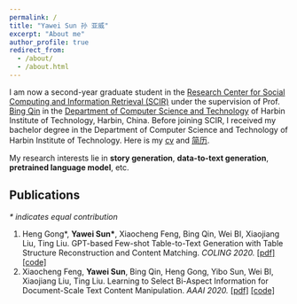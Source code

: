 ```yaml
---
permalink: /
title: "Yawei Sun 孙 亚威"
excerpt: "About me"
author_profile: true
redirect_from: 
  - /about/
  - /about.html
---
```


I am now a second-year graduate student in the [Research Center for Social Computing and Information Retrieval (SCIR)](http://ir.hit.edu.cn/) under the supervision of Prof. [Bing Qin](http://ir.hit.edu.cn/~qinb/) in the [Department of Computer Science and Technology](http://cs.hit.edu.cn/) of Harbin Institute of Technology, Harbin, China. Before joining SCIR, I received my bachelor degree in the Department of Computer Science and Technology of Harbin Institute of Technology. Here is my [cv](./cv_yaweisun_en.pdf) and [简历](./cv_yaweisun_zh.pdf).

My research interests lie in **story generation**, **data-to-text generation**, **pretrained language model**, etc.



## Publications

*\* indicates equal contribution*

1. Heng Gong\*, **Yawei Sun\***, Xiaocheng Feng, Bing Qin, Wei BI, Xiaojiang Liu, Ting Liu. GPT-based Few-shot Table-to-Text Generation with Table Structure Reconstruction and Content Matching. *COLING 2020.* [[pdf]](./) [[code]](./)
2. Xiaocheng Feng, **Yawei Sun**, Bing Qin, Heng Gong, Yibo Sun, Wei BI, Xiaojiang Liu, Ting Liu. Learning to Select Bi-Aspect Information for Document-Scale Text Content Manipulation. *AAAI 2020.* [[pdf]](https://aaai.org/ojs/index.php/AAAI/article/view/6274/6130) [[code]](https://github.com/syw1996/SCIR-TG-Data2text-Bi-Aspect)
